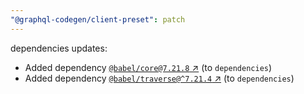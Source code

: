 ```yaml
---
"@graphql-codegen/client-preset": patch
---
```

dependencies updates:
  - Added dependency [`@babel/core@7.21.8` ↗︎](https://www.npmjs.com/package/@babel/core/v/7.21.8) (to `dependencies`)
  - Added dependency [`@babel/traverse@^7.21.4` ↗︎](https://www.npmjs.com/package/@babel/traverse/v/7.21.4) (to `dependencies`)
